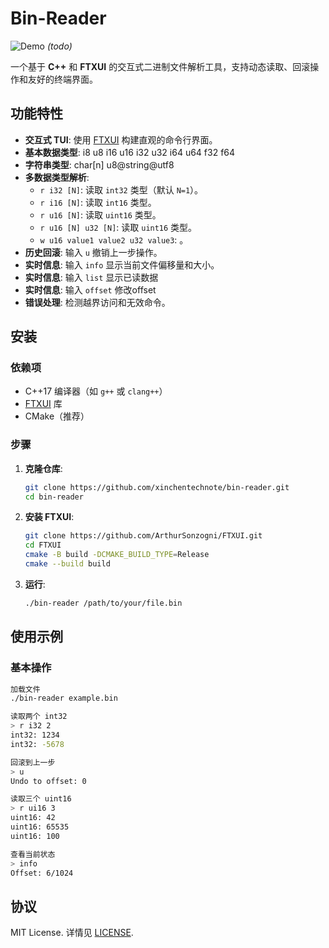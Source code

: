 # Bin-Reader

![Demo](demo.gif) *(todo)*

一个基于 **C++** 和 **FTXUI** 的交互式二进制文件解析工具，支持动态读取、回滚操作和友好的终端界面。

## 功能特性

- **交互式 TUI**: 使用 [FTXUI](https://github.com/ArthurSonzogni/FTXUI) 构建直观的命令行界面。
- **基本数据类型**: i8 u8 i16 u16 i32 u32 i64 u64 f32 f64
- **字符串类型**: char[n] u8@string@utf8 
- **多数据类型解析**:
  - `r i32 [N]`: 读取 `int32` 类型（默认 `N=1`）。
  - `r i16 [N]`: 读取 `int16` 类型。
  - `r u16 [N]`: 读取 `uint16` 类型。
  - `r u16 [N] u32 [N]`: 读取 `uint16` 类型。
  - `w u16 value1 value2 u32 value3`: 。
- **历史回滚**: 输入 `u` 撤销上一步操作。
- **实时信息**: 输入 `info` 显示当前文件偏移量和大小。
- **实时信息**: 输入 `list` 显示已读数据
- **实时信息**: 输入 `offset` 修改offset
- **错误处理**: 检测越界访问和无效命令。

## 安装

### 依赖项

- C++17 编译器（如 `g++` 或 `clang++`）
- [FTXUI](https://github.com/ArthurSonzogni/FTXUI) 库
- CMake（推荐）

### 步骤

1. **克隆仓库**:
   ```bash
   git clone https://github.com/xinchentechnote/bin-reader.git
   cd bin-reader
   ```

2. **安装 FTXUI**:
   ```bash
   git clone https://github.com/ArthurSonzogni/FTXUI.git
   cd FTXUI
   cmake -B build -DCMAKE_BUILD_TYPE=Release
   cmake --build build
   ```

3. **运行**:
   ```bash
   ./bin-reader /path/to/your/file.bin
   ```

## 使用示例

### 基本操作

```bash
加载文件
./bin-reader example.bin

读取两个 int32
> r i32 2
int32: 1234
int32: -5678

回滚到上一步
> u
Undo to offset: 0

读取三个 uint16
> r ui16 3
uint16: 42
uint16: 65535
uint16: 100

查看当前状态
> info
Offset: 6/1024
```


## 协议

MIT License. 详情见 [LICENSE](LICENSE).
